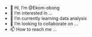 - 👋 Hi, I’m @Ekom-obong
- 👀 I’m interested in ...
- 🌱 I’m currently learning data analysis
- 💞️ I’m looking to collaborate on ...
- 📫 How to reach me ...

<!---
Ekom-obong/Ekom-obong is a ✨ special ✨ repository because its `README.md` (this file) appears on your GitHub profile.
You can click the Preview link to take a look at your changes.
--->

